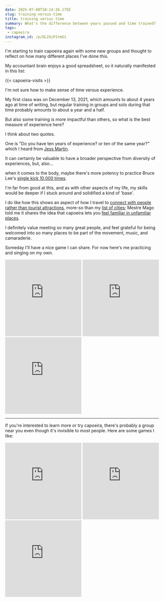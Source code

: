```yaml
---
date: 2025-07-08T10:14:26.179Z
slug: training-versus-time
title: training versus time
summary: What's the difference between years passed and time trained?
tags:
 - capoeira
instagram_id: /p/DL2XiP1tmG1
---
```

I'm starting to train capoeira again with some new groups and thought to reflect on how many different places I've done this.

My accountant brain enjoys a good spreadsheet, so it naturally manifested in this list:

{{< capoeira-visits >}}

I'm not sure how to make sense of time versus experience. 

My first class was on December 13, 2021, which amounts to about 4 years ago at time of writing, but regular training in groups and solo during that time probably amounts to about a year and a half.

But also some training is more impactful than others, so what is the best measure of experience here?

I think about two quotes.

One is "Do you have ten years of experience? or ten of the same year?" which I heard from [Jess Martin](https://www.devtools.fm/episode/78?view=TRANSCRIPT).

It can certainly be valuable to have a broader perspective from diversity of experiences, but, also…

when it comes to the body, maybe there's more potency to practice Bruce Lee's [single kick 10,000 times](https://twitter.com/brucelee/status/1304344053216096256).

I'm far from good at this, and as with other aspects of my life, my skills would be deeper if I stuck around and solidified a kind of 'base'.

I do like how this shows an aspect of how I travel to [connect with people rather than tourist attractions](https://utopia.rosano.ca/strolling-across-the-usa-october-2023/), more-so than my [list of cities](https://rosano.hmm.garden/01gp32jrgtec4jbvdw6gr9592h); Mestre Mago told me it shares the idea that capoeira lets you [feel familiar in unfamiliar places](https://strolling.rosano.ca/0174/).

I definitely value meeting so many great people, and feel grateful for being welcomed into so many places to be part of the movement, music, and camaraderie.

Someday I'll have a nice game I can share. For now here's me practicing and singing on my own.

<iframe width="250" height="250" src="https://www.youtube-nocookie.com/embed/LIxBVqliwKU" frameborder="0" allow="accelerometer; autoplay; clipboard-write; encrypted-media; gyroscope; picture-in-picture" allowfullscreen></iframe>
<iframe width="250" height="250" src="https://www.youtube-nocookie.com/embed/ckW5a_99FR0" frameborder="0" allow="accelerometer; autoplay; clipboard-write; encrypted-media; gyroscope; picture-in-picture" allowfullscreen></iframe>
<iframe width="250" height="250" src="https://www.youtube-nocookie.com/embed/-3UdQtva4V0" frameborder="0" allow="accelerometer; autoplay; clipboard-write; encrypted-media; gyroscope; picture-in-picture" allowfullscreen></iframe>

---

If you're interested to learn more or try capoeira, there's probably a group near you even though it's invisible to most people. Here are some games I like:

<iframe width="250" height="250" src="https://www.youtube-nocookie.com/embed/Dmc4xeILz9A" frameborder="0" allow="accelerometer; autoplay; clipboard-write; encrypted-media; gyroscope; picture-in-picture" allowfullscreen></iframe>
<iframe width="250" height="250" src="https://www.youtube-nocookie.com/embed/hhPmrpxGLqc" frameborder="0" allow="accelerometer; autoplay; clipboard-write; encrypted-media; gyroscope; picture-in-picture" allowfullscreen></iframe>
<iframe width="250" height="250" src="https://www.youtube-nocookie.com/embed/Ryf003ekSHs" frameborder="0" allow="accelerometer; autoplay; clipboard-write; encrypted-media; gyroscope; picture-in-picture" allowfullscreen></iframe>
